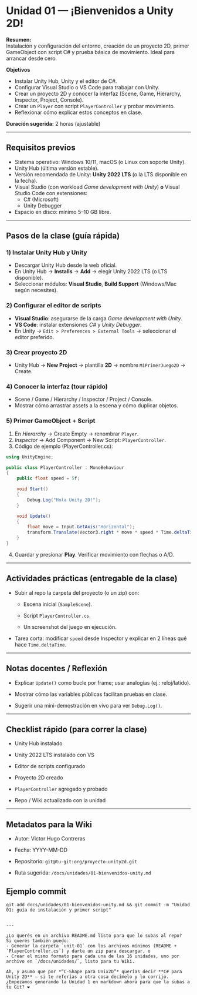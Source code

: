 # Unidad 01 — ¡Bienvenidos a Unity 2D!

**Resumen:**  
Instalación y configuración del entorno, creación de un proyecto 2D, primer GameObject con script C# y prueba básica de movimiento. Ideal para arrancar desde cero.

**Objetivos**
- Instalar Unity Hub, Unity y el editor de C#.
- Configurar Visual Studio o VS Code para trabajar con Unity.
- Crear un proyecto 2D y conocer la interfaz (Scene, Game, Hierarchy, Inspector, Project, Console).
- Crear un `Player` con script `PlayerController` y probar movimiento.
- Reflexionar cómo explicar estos conceptos en clase.

**Duración sugerida:** 2 horas (ajustable)

---

## Requisitos previos
- Sistema operativo: Windows 10/11, macOS (o Linux con soporte Unity).
- Unity Hub (última versión estable).
- Versión recomendada de Unity: **Unity 2022 LTS** (o la LTS disponible en la fecha).
- Visual Studio (con workload *Game development with Unity*) **o** Visual Studio Code con extensiones:
  - C# (Microsoft)
  - Unity Debugger
- Espacio en disco: mínimo 5–10 GB libre.

---

## Pasos de la clase (guía rápida)

### 1) Instalar Unity Hub y Unity
- Descargar Unity Hub desde la web oficial.
- En Unity Hub → **Installs** → **Add** → elegir Unity 2022 LTS (o LTS disponible).
- Seleccionar módulos: **Visual Studio**, **Build Support** (Windows/Mac según necesites).

### 2) Configurar el editor de scripts
- **Visual Studio**: asegurarse de la carga *Game development with Unity*.
- **VS Code**: instalar extensiones *C#* y *Unity Debugger*.  
- En Unity → `Edit > Preferences > External Tools` → seleccionar el editor preferido.

### 3) Crear proyecto 2D
- Unity Hub → **New Project** → plantilla **2D** → nombre `MiPrimerJuego2D` → Create.

### 4) Conocer la interfaz (tour rápido)
- Scene / Game / Hierarchy / Inspector / Project / Console.
- Mostrar cómo arrastrar assets a la escena y cómo duplicar objetos.

### 5) Primer GameObject + Script
1. En *Hierarchy* → Create Empty → renombrar `Player`.
2. *Inspector* → Add Component → New Script: `PlayerController`.
3. Código de ejemplo (PlayerController.cs):

```csharp
using UnityEngine;

public class PlayerController : MonoBehaviour
{
    public float speed = 5f;

    void Start()
    {
        Debug.Log("Hola Unity 2D!");
    }

    void Update()
    {
        float move = Input.GetAxis("Horizontal");
        transform.Translate(Vector3.right * move * speed * Time.deltaTime);
    }
}

```

4.  Guardar y presionar **Play**. Verificar movimiento con flechas o A/D.
    

----------

## Actividades prácticas (entregable de la clase)

-   Subir al repo la carpeta del proyecto (o un zip) con:
    
    -   Escena inicial (`SampleScene`).
        
    -   Script `PlayerController.cs`.
        
    -   Un screenshot del juego en ejecución.
        
-   Tarea corta: modificar `speed` desde Inspector y explicar en 2 líneas qué hace `Time.deltaTime`.
    

----------

## Notas docentes / Reflexión

-   Explicar `Update()` como bucle por frame; usar analogías (ej.: reloj/latido).
    
-   Mostrar cómo las variables públicas facilitan pruebas en clase.
    
-   Sugerir una mini-demostración en vivo para ver `Debug.Log()`.
    

----------

## Checklist rápido (para correr la clase)

-   Unity Hub instalado
    
-   Unity 2022 LTS instalado con VS
    
-   Editor de scripts configurado
    
-   Proyecto 2D creado
    
-   `PlayerController` agregado y probado
    
-   Repo / Wiki actualizado con la unidad
    

----------

## Metadatos para la Wiki

-   Autor: Victor Hugo Contreras
    
-   Fecha: YYYY-MM-DD
    
-   Repositorio: `git@tu-git:org/proyecto-unity2d.git`
    
-   Ruta sugerida: `/docs/unidades/01-bienvenidos-unity.md`
    

## Ejemplo commit

`git add docs/unidades/01-bienvenidos-unity.md && git commit -m "Unidad 01: guía de instalación y primer script"`

```

---

¿Lo querés en un archivo README.md listo para que lo subas al repo?  
Si querés también puedo:
- Generar la carpeta `unit-01` con los archivos mínimos (README + `PlayerController.cs`) y darte un zip para descargar, o  
- Crear el mismo formato para cada una de las 16 unidades, uno por archivo en `/docs/unidades/`, listo para tu Wiki.

Ah, y asumo que por *“C-Shape para Unix2D”* querías decir **C# para Unity 2D** — si te referías a otra cosa decímelo y lo corrijo. ¿Empezamos generando la Unidad 1 en markdown ahora para que la subas a tu Git? ❤️

```
<!--stackedit_data:
eyJoaXN0b3J5IjpbLTM1ODk5NjQwMV19
-->